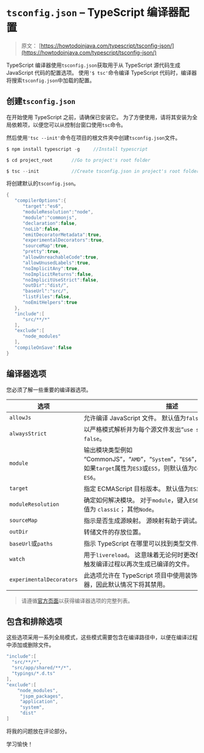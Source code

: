 # `tsconfig.json` – TypeScript 编译器配置

> 原文： [https://howtodoinjava.com/typescript/tsconfig-json/](https://howtodoinjava.com/typescript/tsconfig-json/)

TypeScript 编译器使用`tsconfig.json`获取用于从 TypeScript 源代码生成 JavaScript 代码的配置选项。 使用`'$ tsc'`命令编译 TypeScript 代码时，编译器将搜索`tsconfig.json`中加载的配置。

## 创建`tsconfig.json`

在开始使用 TypeScript 之前，请确保已安装它。 为了方便使用，请将其安装为全局依赖项，以便您可以从控制台窗口使用`tsc`命令。

然后使用`'tsc --init'`命令在项目的根文件夹中创建`tsconfig.json`文件。

```java
$ npm install typescript -g 	//Install typescript

$ cd project_root		//Go to project's root folder

$ tsc --init			//Create tsconfig.json in project's root folder

```

将创建默认的`tsconfig.json`。

```java
{ 
   "compilerOptions":{ 
      "target":"es6",
      "moduleResolution":"node",
      "module":"commonjs",
      "declaration":false,
      "noLib":false,
      "emitDecoratorMetadata":true,
      "experimentalDecorators":true,
      "sourceMap":true,
      "pretty":true,
      "allowUnreachableCode":true,
      "allowUnusedLabels":true,
      "noImplicitAny":true,
      "noImplicitReturns":false,
      "noImplicitUseStrict":false,
      "outDir":"dist/",
      "baseUrl":"src/",
      "listFiles":false,
      "noEmitHelpers":true
   },
   "include":[ 
      "src/**/*"
   ],
   "exclude":[ 
      "node_modules"
   ],
   "compileOnSave":false
}

```

## 编译器选项

您必须了解一些重要的编译器选项。

| 选项 | 描述 |
| --- | --- |
| `allowJs` | 允许编译 JavaScript 文件。 默认值为`false`。 |
| `alwaysStrict` | 以严格模式解析并为每个源文件发出“`use strict`”。 默认值为`false`。 |
| `module` | 输出模块类型例如 “CommonJS”，“`AMD`”，“`System`”，“`ES6`”，“`ES2015`”或“`ESNext`”。如果`target`属性为`ES3`或`ES5`，则默认值为`CommonJS`； 否则默认为`ES6`。 |
| `target` | 指定 ECMAScript 目标版本。 默认值为`ES3`。 |
| `moduleResolution` | 确定如何解决模块。 对于`module`，键入`ES6`，`AMD`或`System` - 默认值为 `classic`； 其他`Node`。 |
| `sourceMap` | 指示是否生成源映射。 源映射有助于调试。 |
| `outDir` | 转储文件的存放位置。 |
| `baseUrl`或`paths` | 指示 TypeScript 在哪里可以找到类型文件。 |
| `watch` | 用于`livereload`。 这意味着无论何时更改任何源文件，都将重新触发编译过程以再次生成已编译的文件。 |
| `experimentalDecorators` | 此选项允许在 TypeScript 项目中使用装饰器。 ES 尚未引入装饰器，因此默认情况下将其禁用。 |

> 请遵循[官方页面](https://www.typescriptlang.org/docs/handbook/compiler-options.html)以获得编译器选项的完整列表。

## 包含和排除选项

这些选项采用一系列全局模式，这些模式需要包含在编译路径中，以便在编译过程中添加或删除文件。

```java
"include":[ 
  "src/**/*",
  "src/app/shared/**/*",
  "typings/*.d.ts"
],
"exclude":[ 
  	"node_modules",
	 "jspm_packages",
	 "application", 
	 "system",
	 "dist"
]

```

将我的问题放在评论部分。

学习愉快！